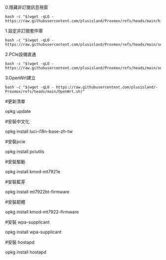 0.隱藏非訂閱訊息視窗
```
bash -c "$(wget -qLO - https://raw.githubusercontent.com/plusisland/Proxmox/refs/heads/main/hide_no_valid_subscription.sh)"
```
1.設定非訂閱套件庫
```
bash -c "$(wget -qLO - https://raw.githubusercontent.com/plusisland/Proxmox/refs/heads/main/set_no_subscription_repositories.sh)"
```
2.PCIe設備直通
```
bash -c "$(wget -qLO - https://raw.githubusercontent.com/plusisland/Proxmox/refs/heads/main/set_pcie_passthrough.sh)"
```
3.OpenWrt建立
```
bash -c "$(wget -qLO - https://raw.githubusercontent.com/plusisland/-Proxmox/refs/heads/main/OpenWrt.sh)"
```
#更新清單

opkg update

#安裝中文化

opkg install luci-i18n-base-zh-tw

#安裝pcie

opkg install pciutils

#安裝驅動

opkg install kmod-mt7921e

#安裝藍芽

opkg install mt7922bt-firmware

#安裝韌體

opkg install kmod-mt7922-firmware

#安裝 wpa-supplicant

opkg install wpa-supplicant

#安裝 hostapd

opkg install hostapd

